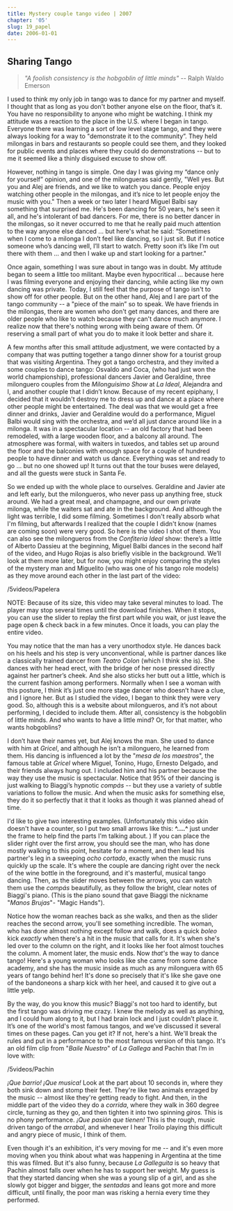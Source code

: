 ```yaml
---
title: Mystery couple tango video | 2007
chapter: '05'
slug: 19_papel
date: 2006-01-01
---
```


## Sharing Tango

> _"A foolish consistency is the hobgoblin of little minds"_
> -- Ralph Waldo Emerson

I used to think my only job in tango was to dance for my partner and myself. I thought that as long as you don't bother anyone else on the floor, that’s it. You have no responsibility to anyone who might be watching. I think my attitude was a reaction to the place in the U.S. where I began in tango. Everyone there was learning a sort of low level stage tango, and they were always looking for a way to "demonstrate it to the community”. They held milongas in bars and restaurants so people could see them, and they looked for public events and places where they could do demonstrations -- but to me it seemed like a thinly disguised excuse to show off.

However, nothing in tango is simple. One day I was giving my “dance only for yourself” opinion, and one of the milongueras said gently, "Well yes. But you and Alej are friends, and we like to watch you dance. People enjoy watching other people in the milongas, and it’s nice to let people enjoy the music with you." Then a week or two later I heard Miguel Balbi say something that surprised me. He's been dancing for 50 years, he's seen it all, and he's intolerant of bad dancers. For me, there is no better dancer in the milongas, so it never occurred to me that he really paid much attention to the way anyone else danced ... but here's what he said: “Sometimes when I come to a milonga I don’t feel like dancing, so I just sit. But if I notice someone who’s dancing well, I’ll start to watch. Pretty soon it’s like I’m out there with them ... and then I wake up and start looking for a partner."

Once again, something I was sure about in tango was in doubt. My attitude began to seem a little too militant. Maybe even hypocritical ... because here I was filming everyone and enjoying their dancing, while acting like my own dancing was private. Today, I still feel that the purpose of tango isn't to show off for other people. But on the other hand, Alej and I are part of the tango community -- a "piece of the main” so to speak. We have friends in the milongas, there are women who don't get many dances, and there are older people who like to watch because they can't dance much anymore. I realize now that there's nothing wrong with being aware of them. Of reserving a small part of what you do to make it look better and share it.

A few months after this small attitude adjustment, we were contacted by a company that was putting together a tango dinner show for a tourist group that was visiting Argentina. They got a tango orchestra, and they invited a some couples to dance tango: Osvaldo and Coca, (who had just won the world championship), professional dancers Javier and Geraldine, three milonguero couples from the _Milonguisimo Show_ at _La Ideal_, Alejandra and I, and another couple that I didn’t know. Because of my recent epiphany, I decided that it wouldn't destroy me to dress up and dance at a place where other people might be entertained. The deal was that we would get a free dinner and drinks, Javier and Geraldine would do a performance, Miguel Balbi would sing with the orchestra, and we’d all just dance around like in a milonga. It was in a spectacular location -- an old factory that had been remodeled, with a large wooden floor, and a balcony all around. The atmosphere was formal, with waiters in tuxedos, and tables set up around the floor and the balconies with enough space for a couple of hundred people to have dinner and watch us dance. Everything was set and ready to go ... but no one showed up! It turns out that the tour buses were delayed, and all the guests were stuck in Santa Fe.

So we ended up with the whole place to ourselves. Geraldine and Javier ate and left early, but the milongueros, who never pass up anything free, stuck around. We had a great meal, and champagne, and our own private milonga, while the waiters sat and ate in the background. And although the light was terrible, I did some filming. Sometimes I don't really absorb what I'm filming, but afterwards I realized that the couple I didn't know (names are coming soon) were very good. So here is the video I shot of them. You can also see the milongueros from the _Confiteria Ideal_ show: there’s a little of Alberto Dassieu at the beginning, Miguel Balbi dances in the second half of the video, and Hugo Rojas is also briefly visible in the background. We’ll look at them more later, but for now, you might enjoy comparing the styles of the mystery man and Miguelito (who was one of his tango role models) as they move around each other in the last part of the video:

/5videos/Papelera

NOTE: Because of its size, this video may take several minutes to load. The player may stop several
times until the download finishes. When it stops, you can use the slider to replay the first part while you
wait, or just leave the page open & check back in a few minutes. Once it loads, you can play the entire video.

You may notice that the man has a very unorthodox style. He dances back on his heels and his step is very unconventional, while is partner dances like a classically trained dancer from _Teatro Colon_ (which I think she is). She dances with her head erect, with the bridge of her nose pressed directly against her partner’s cheek. And she also sticks her butt out a little, which is the current fashion among performers. Normally when I see a woman with this posture, I think it’s just one more stage dancer who doesn’t have a clue, and I ignore her. But as I studied the video, I began to think they were very good. So, although this is a website about milongueros, and it’s not about performing, I decided to include them. After all, consistency is the hobgoblin of little minds. And who wants to have a little mind? Or, for that matter, who wants hobgoblins?

I don’t have their names yet, but Alej knows the man. She used to dance with him at _Gricel_, and although he isn’t a milonguero, he learned from them. His dancing is influenced a lot by the "_mesa de los maestros_", the famous table at _Gricel_ where Miguel, Tonino, Hugo, Ernesto Delgado, and their friends always hung out. I included him and his partner because the way they use the music is spectacular. Notice that 95% of their dancing is just walking to Biaggi’s hypnotic _compás_ -- but they use a variety of subtle variations to follow the music. And when the music asks for something else, they do it so perfectly that it that it looks as though it was planned ahead of time.

I'd like to give two interesting examples.
(Unfortunately this video skin doesn't have a counter, so I put two small arrows like this: **^....^**   just under the frame to help find the parts I'm talking about. )
If you can place the slider right over the first arrow, you should see the man, who has done mostly walking to this point, hesitate for a moment, and then lead his partner's leg in a sweeping _ocho cortado_, exactly when the music runs quickly up the scale. It's where the couple are dancing right over the neck of the wine bottle in the foreground, and it's masterful, musical tango dancing. Then, as the slider moves between the arrows, you can watch them use the _compás_ beautifully, as they follow the bright, clear notes of Biaggi's piano. (This is the piano sound that gave Biaggi the nickname "_Manos Brujas_"- "Magic Hands").

Notice how the woman reaches back as she walks, and then as the slider reaches the second arrow, you'll see something incredible. The woman, who has done almost nothing except follow and walk, does a quick _boleo_ kick _exactly_ when there's a hit in the music that calls for it. It's when she's led over to the column on the right, and it looks like her foot almost touches the column. A moment later, the music ends. Now _that's_ the way to dance tango! Here's a young woman who looks like she came from some dance academy, and she has the music inside as much as any milonguera with 65 years of tango behind her! It's done so precisely that it's like she gave one of the bandoneons a sharp kick with her heel, and caused it to give out a little yelp.

By the way, do you know this music? Biaggi's not too hard to identify, but the first tango was driving me crazy. I knew the melody as well as anything, and I could hum along to it, but I had brain lock and I just couldn’t place it. It’s one of the world's most famous tangos, and we’ve discussed it several times on these pages. Can you get it? If not, here's a hint. We'll break the rules and put in a performance to the most famous version of this tango. It's an old film clip from "_Baile Nuestro_" of _La Gallega_ and Pachin that I’m in love with:

/5videos/Pachin

_¡Que barrio!  ¡Que musica!_  Look at the part about 10 seconds in, where they both sink down and stomp their feet. They're like two animals enraged by the music -- almost like they're getting ready to fight. And then, in the middle part of the video they do a _corrida_, where they walk in 360 degree circle, turning as they go, and then tighten it into two spinning _giros._  This is no phony performance. _¡Que pasión que tienen!_ This is the rough, music driven tango of the _arrabal_, and whenever I hear Troilo playing this difficult and angry piece of music, I think of them.

Even though it's an exhibition, it's very moving for me -- and it's even more moving when you think about what was happening in Argentina at the time this was filmed. But it's also funny, because _La Galleguita_ is so heavy that Pachin almost falls over when he has to support her weight. My guess is that they started dancing when she was a young slip of a girl, and as she slowly got bigger and bigger, the _sentadas_ and leans got more and more difficult, until finally, the poor man was risking a hernia every time they performed.
